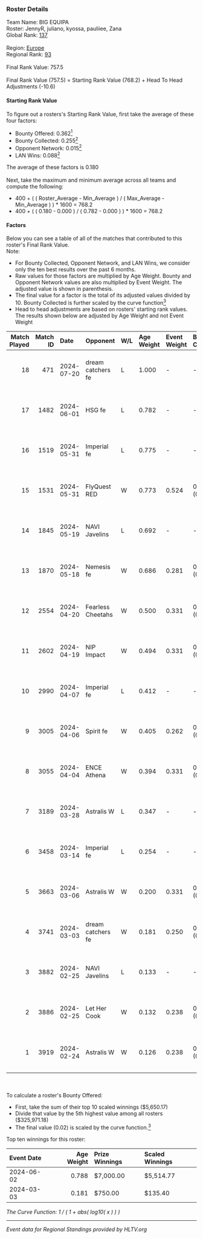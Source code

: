 ### Roster Details<br />
Team Name: BIG EQUIPA<br />
Roster: JennyR, juliano, kyossa, pauliiee, Zana<br />
Global Rank: [137](../standings_global.md)<br />
<br />
Region: [Europe]( ../standings_europe.md)<br />
Regional Rank: [93]( ../standings_europe.md)<br />
<br />
Final Rank Value:  757.5<br />
<br />
Final Rank Value (757.5) = Starting Rank Value (768.2) + Head To Head Adjustments (-10.6)<br />

#### Starting Rank Value<br />
To figure out a rosters's Starting Rank Value, first take the average of these four factors:<br />
- Bounty Offered: 0.362[<sup>1</sup>](#table2)
- Bounty Collected: 0.255[<sup>2</sup>](#table1)
- Opponent Network: 0.015[<sup>2</sup>](#table1)
- LAN Wins: 0.088[<sup>2</sup>](#table1)

The average of these factors is 0.180<br />
<br />
Next, take the maximum and minimum average across all teams and compute the following:<br />
- 400 + ( ( Roster_Average - Min_Average ) / ( Max_Average - Min_Average ) ) * 1600 = 768.2
- 400 + ( ( 0.180 - 0.000 ) / ( 0.782 - 0.000 ) ) * 1600 = 768.2


#### Factors<br />
Below you can see a table of all of the matches that contributed to this roster's Final Rank Value.<br />
Note:<br />

- For Bounty Collected, Opponent Network, and LAN Wins, we consider only the ten best results over the past 6 months.
- Raw values for those factors are multiplied by Age Weight. Bounty and Opponent Network values are also multiplied by Event Weight. The adjusted value is shown in parenthesis.
- The final value for a factor is the total of its adjusted values divided by 10. Bounty Collected is further scaled by the curve function[<sup>3</sup>](#curveFunction)
- Head to head adjustments are based on rosters' starting rank values. The results shown below are adjusted by Age Weight and not Event Weight
<span id="table1"></span><br />


| Match Played | Match ID | Date       | Opponent          | W/L | Age Weight | Event Weight | Bounty Collected | Opponent Network | LAN Wins  | H2H Adj. | Roster                                  |
| -: | -: | :- | :- | :- | :- | :- | :- | :- | :- | -: | :- |
|           18 |      471 | 2024-07-20 | dream catchers fe | L   | 1.000      | -            | -                | -                | -         |   -18.25 | JennyR, juliano, kyossa, pauliiee, Zana |
|           17 |     1482 | 2024-06-01 | HSG fe            | L   | 0.782      | -            | -                | -                | -         |   -10.22 | JennyR, juliano, kyossa, pauliiee, Zana |
|           16 |     1519 | 2024-05-31 | Imperial fe       | L   | 0.775      | -            | -                | -                | -         |    -4.72 | JennyR, juliano, kyossa, pauliiee, Zana |
|           15 |     1531 | 2024-05-31 | FlyQuest RED      | W   | 0.773      | 0.524        | 0.017 (0.007)    | 0.150 (0.061)    | 1 (0.773) |    11.86 | JennyR, juliano, kyossa, pauliiee, Zana |
|           14 |     1845 | 2024-05-19 | NAVI Javelins     | L   | 0.692      | -            | -                | -                | -         |    -8.87 | JennyR, juliano, kyossa, pauliiee, Zana |
|           13 |     1870 | 2024-05-18 | Nemesis fe        | W   | 0.686      | 0.281        | 0.000 (0.000)    | 0.000 (0.000)    | 0 (0.000) |     2.22 | JennyR, juliano, kyossa, pauliiee, Zana |
|           12 |     2554 | 2024-04-20 | Fearless Cheetahs | W   | 0.500      | 0.331        | 0.003 (0.000)    | 0.068 (0.011)    | 0 (0.000) |     6.29 | JennyR, juliano, kyossa, pauliiee, Zana |
|           11 |     2602 | 2024-04-19 | NIP Impact        | W   | 0.494      | 0.331        | 0.005 (0.001)    | 0.236 (0.039)    | 0 (0.000) |     6.72 | JennyR, juliano, kyossa, pauliiee, Zana |
|           10 |     2990 | 2024-04-07 | Imperial fe       | L   | 0.412      | -            | -                | -                | -         |    -2.41 | JennyR, juliano, kyossa, pauliiee, Zana |
|            9 |     3005 | 2024-04-06 | Spirit fe         | W   | 0.405      | 0.262        | 0.005 (0.001)    | 0.145 (0.015)    | 0 (0.000) |     4.47 | JennyR, juliano, kyossa, pauliiee, Zana |
|            8 |     3055 | 2024-04-04 | ENCE Athena       | W   | 0.394      | 0.331        | 0.002 (0.000)    | 0.038 (0.005)    | 0 (0.000) |     4.07 | JennyR, juliano, kyossa, pauliiee, Zana |
|            7 |     3189 | 2024-03-28 | Astralis W        | L   | 0.347      | -            | -                | -                | -         |    -7.12 | JennyR, juliano, kyossa, pauliiee, Zana |
|            6 |     3458 | 2024-03-14 | Imperial fe       | L   | 0.254      | -            | -                | -                | -         |    -1.51 | JennyR, juliano, kyossa, pauliiee, Zana |
|            5 |     3663 | 2024-03-06 | Astralis W        | W   | 0.200      | 0.331        | 0.001 (0.000)    | 0.022 (0.001)    | 0 (0.000) |     1.90 | JennyR, juliano, kyossa, pauliiee, Zana |
|            4 |     3741 | 2024-03-03 | dream catchers fe | W   | 0.181      | 0.250        | 0.016 (0.001)    | 0.178 (0.008)    | 0 (0.000) |     2.39 | JennyR, juliano, kyossa, pauliiee, Zana |
|            3 |     3882 | 2024-02-25 | NAVI Javelins     | L   | 0.133      | -            | -                | -                | -         |    -1.80 | JennyR, juliano, kyossa, pauliiee, Zana |
|            2 |     3886 | 2024-02-25 | Let Her Cook      | W   | 0.132      | 0.238        | 0.060 (0.002)    | 0.150 (0.005)    | 0 (0.000) |     2.96 | JennyR, juliano, kyossa, pauliiee, Zana |
|            1 |     3919 | 2024-02-24 | Astralis W        | W   | 0.126      | 0.238        | 0.002 (0.000)    | 0.067 (0.002)    | 0 (0.000) |     1.40 | JennyR, juliano, kyossa, pauliiee, Zana |

<br />
<span id="table2"></span><br />
To calculate a roster's Bounty Offered:<br />

- First, take the sum of their top 10 scaled winnings ($5,650.17)
- Divide that value by the 5th highest value among all rosters ($325,971.18)
- The final value (0.02) is scaled by the curve function.[<sup>3</sup>](#curveFunction)

Top ten winnings for this roster:<br />

| Event Date | Age Weight | Prize Winnings | Scaled Winnings |
| :- | -: | :- | :- |
| 2024-06-02 |      0.788 | $7,000.00      | $5,514.77       |
| 2024-03-03 |      0.181 | $750.00        | $135.40         |


<span id="curveFunction"></span>_The Curve Function: 1 / ( 1 + abs( log10( x ) ) )_<br />

---
_Event data for Regional Standings provided by HLTV.org_<br />
